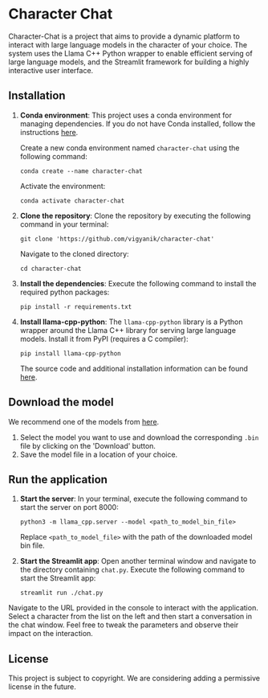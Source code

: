 # Character Chat

Character-Chat is a project that aims to provide a dynamic platform to interact with large language models in the character of your choice. The system uses the Llama C++ Python wrapper to enable efficient serving of large language models, and the Streamlit framework for building a highly interactive user interface.

## Installation

1. **Conda environment**: This project uses a conda environment for managing dependencies. If you do not have Conda installed, follow the instructions [here](https://docs.conda.io/projects/conda/en/latest/user-guide/install/). 

    Create a new conda environment named `character-chat` using the following command:

    ```
    conda create --name character-chat
    ```

    Activate the environment:

    ```
    conda activate character-chat
    ```

2. **Clone the repository**: Clone the repository by executing the following command in your terminal:

    ```
    git clone 'https://github.com/vigyanik/character-chat'
    ```

    Navigate to the cloned directory:

    ```
    cd character-chat
    ```

3. **Install the dependencies**: Execute the following command to install the required python packages:

    ```
    pip install -r requirements.txt
    ```

4. **Install llama-cpp-python**: The `llama-cpp-python` library is a Python wrapper around the Llama C++ library for serving large language models. Install it from PyPI (requires a C compiler):

    ```
    pip install llama-cpp-python
    ```

    The source code and additional installation information can be found [here](https://github.com/abetlen/llama-cpp-python).

## Download the model

We recommend one of the models from [here](https://huggingface.co/TheBloke/Wizard-Vicuna-13B-Uncensored-GGML).

1. Select the model you want to use and download the corresponding `.bin` file by clicking on the 'Download' button.
2. Save the model file in a location of your choice.

## Run the application

1. **Start the server**: In your terminal, execute the following command to start the server on port 8000:

    ```
    python3 -m llama_cpp.server --model <path_to_model_bin_file>
    ```

    Replace `<path_to_model_file>` with the path of the downloaded model bin file.

2. **Start the Streamlit app**: Open another terminal window and navigate to the directory containing `chat.py`. Execute the following command to start the Streamlit app:

    ```
    streamlit run ./chat.py
    ```

Navigate to the URL provided in the console to interact with the application. Select a character from the list on the left and then start a conversation in the chat window. Feel free to tweak the parameters and observe their impact on the interaction.

## License

This project is subject to copyright. We are considering adding a permissive license in the future.
